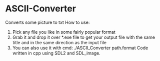# ASCII-Converter
Converts some picture to txt
How to use:
1. Pick any file you like in some fairly popular format
2. Grab it and drop it over *.exe file to get your output file with the same title and in the same direction as the input file
3. You can also use it with cmd: ./ASCII_Converter path.format
Code written in cpp using SDL2 and SDL_image.
